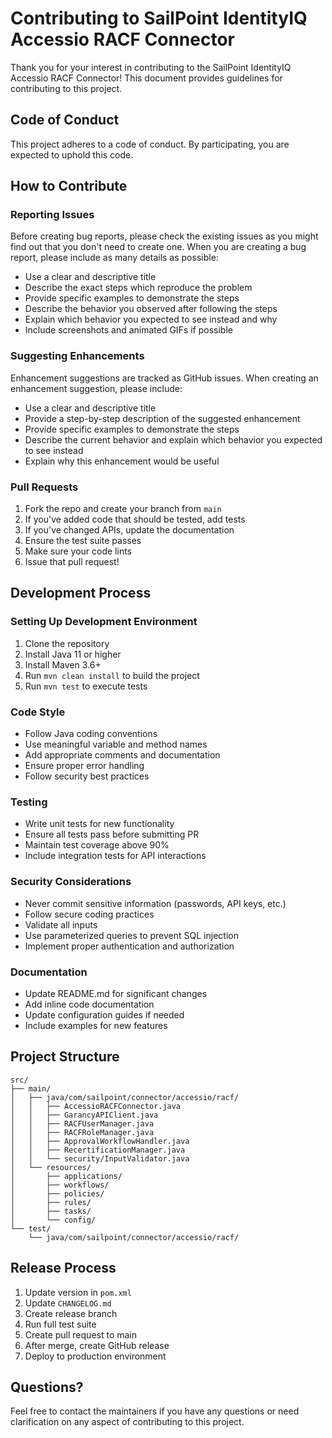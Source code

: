 # Contributing to SailPoint IdentityIQ Accessio RACF Connector

Thank you for your interest in contributing to the SailPoint IdentityIQ Accessio RACF Connector! This document provides guidelines for contributing to this project.

## Code of Conduct

This project adheres to a code of conduct. By participating, you are expected to uphold this code.

## How to Contribute

### Reporting Issues

Before creating bug reports, please check the existing issues as you might find out that you don't need to create one. When you are creating a bug report, please include as many details as possible:

- Use a clear and descriptive title
- Describe the exact steps which reproduce the problem
- Provide specific examples to demonstrate the steps
- Describe the behavior you observed after following the steps
- Explain which behavior you expected to see instead and why
- Include screenshots and animated GIFs if possible

### Suggesting Enhancements

Enhancement suggestions are tracked as GitHub issues. When creating an enhancement suggestion, please include:

- Use a clear and descriptive title
- Provide a step-by-step description of the suggested enhancement
- Provide specific examples to demonstrate the steps
- Describe the current behavior and explain which behavior you expected to see instead
- Explain why this enhancement would be useful

### Pull Requests

1. Fork the repo and create your branch from `main`
2. If you've added code that should be tested, add tests
3. If you've changed APIs, update the documentation
4. Ensure the test suite passes
5. Make sure your code lints
6. Issue that pull request!

## Development Process

### Setting Up Development Environment

1. Clone the repository
2. Install Java 11 or higher
3. Install Maven 3.6+
4. Run `mvn clean install` to build the project
5. Run `mvn test` to execute tests

### Code Style

- Follow Java coding conventions
- Use meaningful variable and method names
- Add appropriate comments and documentation
- Ensure proper error handling
- Follow security best practices

### Testing

- Write unit tests for new functionality
- Ensure all tests pass before submitting PR
- Maintain test coverage above 90%
- Include integration tests for API interactions

### Security Considerations

- Never commit sensitive information (passwords, API keys, etc.)
- Follow secure coding practices
- Validate all inputs
- Use parameterized queries to prevent SQL injection
- Implement proper authentication and authorization

### Documentation

- Update README.md for significant changes
- Add inline code documentation
- Update configuration guides if needed
- Include examples for new features

## Project Structure

```
src/
├── main/
│   ├── java/com/sailpoint/connector/accessio/racf/
│   │   ├── AccessioRACFConnector.java
│   │   ├── GarancyAPIClient.java
│   │   ├── RACFUserManager.java
│   │   ├── RACFRoleManager.java
│   │   ├── ApprovalWorkflowHandler.java
│   │   ├── RecertificationManager.java
│   │   └── security/InputValidator.java
│   └── resources/
│       ├── applications/
│       ├── workflows/
│       ├── policies/
│       ├── rules/
│       ├── tasks/
│       └── config/
└── test/
    └── java/com/sailpoint/connector/accessio/racf/
```

## Release Process

1. Update version in `pom.xml`
2. Update `CHANGELOG.md`
3. Create release branch
4. Run full test suite
5. Create pull request to main
6. After merge, create GitHub release
7. Deploy to production environment

## Questions?

Feel free to contact the maintainers if you have any questions or need clarification on any aspect of contributing to this project.
